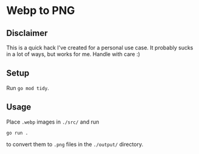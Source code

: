 # Webp to PNG

## Disclaimer
This is a quick hack I've created for a personal use case. It probably sucks in a lot of ways, but works for me. Handle with care :)

## Setup
Run `go mod tidy`.

## Usage
Place `.webp` images in `./src/` and run

```
go run .
```
to convert them to `.png` files in the `./output/` directory.

